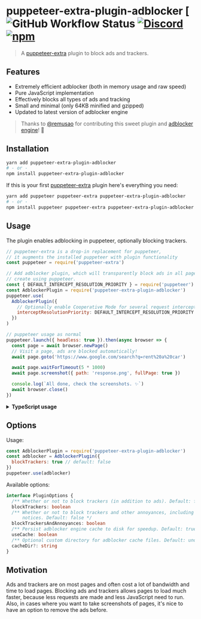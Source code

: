 # puppeteer-extra-plugin-adblocker [![GitHub Workflow Status](https://img.shields.io/github/actions/workflow/status/berstend/puppeteer-extra/test.yml?branch=master&event=push) [![Discord](https://img.shields.io/discord/737009125862408274)](https://extra.community) [![npm](https://img.shields.io/npm/v/puppeteer-extra-plugin-adblocker.svg)](https://www.npmjs.com/package/puppeteer-extra-plugin-adblocker)

> A [puppeteer-extra](https://github.com/berstend/puppeteer-extra) plugin to block ads and trackers.

## Features

- Extremely efficient adblocker (both in memory usage and raw speed)
- Pure JavaScript implementation
- Effectively blocks all types of ads and tracking
- Small and minimal (only 64KB minified and gzipped)
- Updated to latest version of adblocker engine

> Thanks to [@remusao](https://github.com/remusao) for contributing this sweet plugin and [adblocker engine](https://github.com/ghostery/adblocker)! 👏

## Installation

```bash
yarn add puppeteer-extra-plugin-adblocker
# - or -
npm install puppeteer-extra-plugin-adblocker
```

If this is your first [puppeteer-extra](https://github.com/berstend/puppeteer-extra) plugin here's everything you need:

```bash
yarn add puppeteer puppeteer-extra puppeteer-extra-plugin-adblocker
# - or -
npm install puppeteer puppeteer-extra puppeteer-extra-plugin-adblocker
```

## Usage

The plugin enables adblocking in puppeteer, optionally blocking trackers.

```javascript
// puppeteer-extra is a drop-in replacement for puppeteer,
// it augments the installed puppeteer with plugin functionality
const puppeteer = require('puppeteer-extra')

// Add adblocker plugin, which will transparently block ads in all pages you
// create using puppeteer.
const { DEFAULT_INTERCEPT_RESOLUTION_PRIORITY } = require('puppeteer')
const AdblockerPlugin = require('puppeteer-extra-plugin-adblocker')
puppeteer.use(
  AdblockerPlugin({
    // Optionally enable Cooperative Mode for several request interceptors
    interceptResolutionPriority: DEFAULT_INTERCEPT_RESOLUTION_PRIORITY
  })
)

// puppeteer usage as normal
puppeteer.launch({ headless: true }).then(async browser => {
  const page = await browser.newPage()
  // Visit a page, ads are blocked automatically!
  await page.goto('https://www.google.com/search?q=rent%20a%20car')

  await page.waitForTimeout(5 * 1000)
  await page.screenshot({ path: 'response.png', fullPage: true })

  console.log(`All done, check the screenshots. ✨`)
  await browser.close()
})
```

<details>
 <summary><strong>TypeScript usage</strong></summary><br/>

```ts
import puppeteer from 'puppeteer-extra'
import Adblocker from 'puppeteer-extra-plugin-adblocker'

puppeteer.use(Adblocker({ blockTrackers: true }))

puppeteer
  .launch({ headless: false, defaultViewport: null })
  .then(async browser => {
    const page = await browser.newPage()
    await page.goto('https://www.vanityfair.com')
    await page.waitForTimeout(60 * 1000)
    await browser.close()
  })
```

</details>

## Options

Usage:

```js
const AdblockerPlugin = require('puppeteer-extra-plugin-adblocker')
const adblocker = AdblockerPlugin({
  blockTrackers: true // default: false
})
puppeteer.use(adblocker)
```

Available options:

```ts
interface PluginOptions {
  /** Whether or not to block trackers (in addition to ads). Default: false */
  blockTrackers: boolean
  /** Whether or not to block trackers and other annoyances, including cookie
      notices. Default: false */
  blockTrackersAndAnnoyances: boolean
  /** Persist adblocker engine cache to disk for speedup. Default: true */
  useCache: boolean
  /** Optional custom directory for adblocker cache files. Default: undefined */
  cacheDir?: string
}
```

## Motivation

Ads and trackers are on most pages and often cost a lot of bandwidth and time
to load pages. Blocking ads and trackers allows pages to load much faster,
because less requests are made and less JavaScript need to run. Also, in cases
where you want to take screenshots of pages, it's nice to have an option to
remove the ads before.
